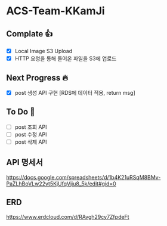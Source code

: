 # ACS-Team-KKamJi

## Complate :thumbsup:
- [x] Local Image S3 Upload
- [x] HTTP 요청을 통해 들어온 파일을 S3에 업로드

## Next Progress :fire:
- [x] post 생성 API 구현 [RDS에 데이터 적용, return msg]
## To Do :turtle:
- [ ] post 조회 API
- [ ] post 수정 API
- [ ] post 삭제 API

## API 명세서
https://docs.google.com/spreadsheets/d/1b4K21uRSqM8BMv-PaZLhBoVLw22vt5KjUfqVjiu8_5k/edit#gid=0

## ERD 
https://www.erdcloud.com/d/RAvgh29cy7ZfpdeFt
